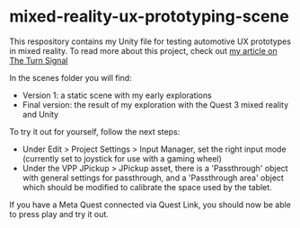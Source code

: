 # mixed-reality-ux-prototyping-scene
This respository contains my Unity file for testing automotive UX prototypes in mixed reality. To read more about this project, check out [my article on The Turn Signal](https://www.theturnsignalblog.com/mixed-reality-the-future-of-automotive-ux-prototyping)

In the scenes folder you will find:
- Version 1: a static scene with my early explorations
- Final version: the result of my exploration with the Quest 3 mixed reality and Unity

To try it out for yourself, follow the next steps:
- Under Edit > Project Settings > Input Manager, set the right input mode (currently set to joystick for use with a gaming wheel)
- Under the VPP JPickup > JPickup asset, there is a 'Passthrough' object with general settings for passthrough, and a 'Passthrough area' object which should be modified to calibrate the space used by the tablet.

If you have a Meta Quest connected via Quest Link, you should now be able to press play and try it out.
